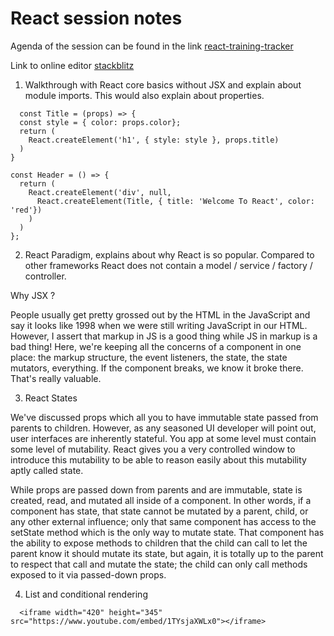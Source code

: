 # React session notes

Agenda of the session can be found in the link [react-training-tracker](https://react-training-tracker.herokuapp.com/)

Link to online editor [stackblitz](https://stackblitz.com/)

1. Walkthrough with React core basics without JSX and explain about module imports. This would also explain about properties.

```  
  const Title = (props) => {
  const style = { color: props.color};
  return (
    React.createElement('h1', { style: style }, props.title)
  )
}

const Header = () => {
  return (
    React.createElement('div', null, 
      React.createElement(Title, { title: 'Welcome To React', color: 'red'})
    )
  )
};

```

2. React Paradigm, explains about why React is so popular. Compared to other frameworks React does not contain a model / service / factory / controller. 

Why JSX ? 

People usually get pretty grossed out by the HTML in the JavaScript and say it looks like 1998 when we were still writing JavaScript in our HTML. However, I assert that markup in JS is a good thing while JS in markup is a bad thing! Here, we're keeping all the concerns of a component in one place: the markup structure, the event listeners, the state, the state mutators, everything. If the component breaks, we know it broke there. That's really valuable.

3. React States

We've discussed props which all you to have immutable state passed from parents to children. However, as any seasoned UI developer will point out, user interfaces are inherently stateful. You app at some level must contain some level of mutability. React gives you a very controlled window to introduce this mutability to be able to reason easily about this mutability aptly called state.

While props are passed down from parents and are immutable, state is created, read, and mutated all inside of a component. In other words, if a component has state, that state cannot be mutated by a parent, child, or any other external influence; only that same component has access to the setState method which is the only way to mutate state. That component has the ability to expose methods to children that the child can call to let the parent know it should mutate its state, but again, it is totally up to the parent to respect that call and mutate the state; the child can only call methods exposed to it via passed-down props.

4. List and conditional rendering

```
  <iframe width="420" height="345" src="https://www.youtube.com/embed/1TYsjaXWLx0"></iframe>
```
